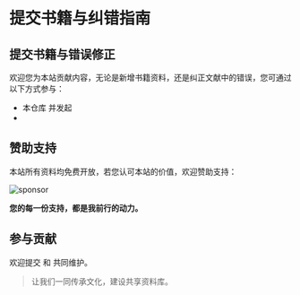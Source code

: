 # 提交书籍与纠错指南

## 提交书籍与错误修正

欢迎您为本站贡献内容，无论是新增书籍资料，还是纠正文献中的错误，您可通过以下方式参与：

- <Pill name="Fork" link="https://github.com/Theo-messi/xx.theojs.cn/fork" icon="fa6-solid:code-fork" alt="fork图标" /> 本仓库 并发起 <Pill name="Pull Request" link="https://github.com/Theo-messi/xx.theojs.cn/pulls" icon="fa6-solid:code-pull-request"  alt="pr图标"/>
- <Pill name="或通过邮件提交建议" link="mailto:fanxiaobin422@gmail.com" icon="logos:google-gmail" alt="邮件图标" />

## 赞助支持

本站所有资料均免费开放，若您认可本站的价值，欢迎赞助支持：

![sponsor](https://i.theojs.cn/sponsor.webp)

**您的每一份支持，都是我前行的动力。**

## 参与贡献

欢迎提交 <Pill name="Issue" link="https://github.com/Theo-messi/xx.theojs.cn/issues" icon="octicon:issue-opened-16" alt="issue图标" /> 和 <Pill name="Pull Request" link="https://github.com/Theo-messi/xx.theojs.cn/pulls" icon="fa6-solid:code-pull-request"  alt="pr图标" /> 共同维护。

> 让我们一同传承文化，建设共享资料库。

